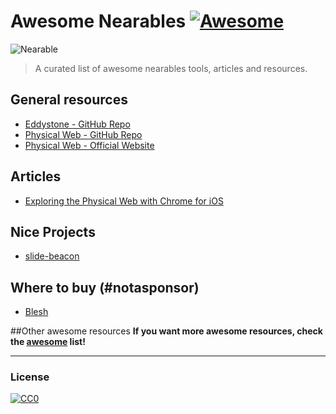 # Awesome Nearables [![Awesome](https://cdn.rawgit.com/sindresorhus/awesome/d7305f38d29fed78fa85652e3a63e154dd8e8829/media/badge.svg)](https://github.com/sindresorhus/awesome)

![Nearable](http://i.imgur.com/hCCbGfR.png)

> A curated list of awesome nearables tools, articles and resources.

## General resources
- [Eddystone - GitHub Repo](https://github.com/google/eddystone)
- [Physical Web - GitHub Repo](https://github.com/google/physical-web)
- [Physical Web - Official Website](http://google.github.io/physical-web/)

## Articles
- [Exploring the Physical Web with Chrome for iOS](http://blog.chromium.org/2015/07/exploring-physical-web-with-chrome-for.html)

## Nice Projects
- [slide-beacon](https://github.com/dermike/slide-beacon)

## Where to buy (#notasponsor)
- [Blesh](https://www.blesh.com/physical-web/)

##Other awesome resources
**If you want more awesome resources, check the [awesome](https://github.com/sindresorhus/awesome) list!**

---

### License

[![CC0](http://i.creativecommons.org/p/zero/1.0/88x31.png)](http://creativecommons.org/publicdomain/zero/1.0/)
